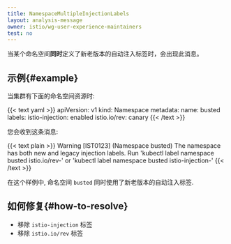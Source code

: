 ```yaml
---
title: NamespaceMultipleInjectionLabels
layout: analysis-message
owner: istio/wg-user-experience-maintainers
test: no
---
```


当某个命名空间**同时**定义了新老版本的自动注入标签时，会出现此消息。

## 示例{#example}

当集群有下面的命名空间资源时:

{{< text yaml >}}
apiVersion: v1
kind: Namespace
metadata:
  name: busted
  labels:
    istio-injection: enabled
    istio.io/rev: canary
{{< /text >}}

您会收到这条消息:

{{< text plain >}}
Warning [IST0123] (Namespace busted) The namespace has both new and legacy injection labels. Run 'kubectl label namespace busted istio.io/rev-' or 'kubectl label namespace busted istio-injection-'
{{< /text >}}

在这个样例中, 命名空间 `busted` 同时使用了新老版本的自动注入标签.

## 如何修复{#how-to-resolve}

- 移除 `istio-injection` 标签
- 移除 `istio.io/rev` 标签
